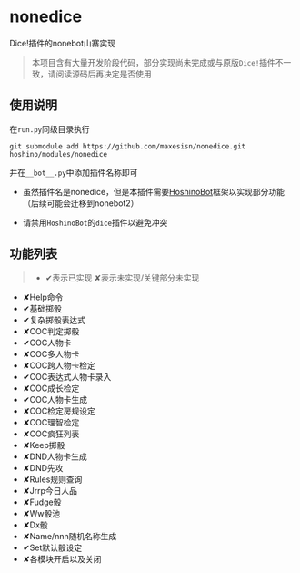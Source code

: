# nonedice
Dice!插件的nonebot山寨实现


> 本项目含有大量开发阶段代码，部分实现尚未完成或与原版```Dice!```插件不一致，请阅读源码后再决定是否使用


## 使用说明
在```run.py```同级目录执行
```shell
git submodule add https://github.com/maxesisn/nonedice.git hoshino/modules/nonedice
```
并在```__bot__.py```中添加插件名称即可

- 虽然插件名是nonedice，但是本插件需要[HoshinoBot](https://github.com/Ice-Cirno/HoshinoBot)框架以实现部分功能（后续可能会迁移到nonebot2）

- 请禁用```HoshinoBot```的```dice```插件以避免冲突

## 功能列表
>* ✔表示已实现 ✘表示未实现/关键部分未实现

* ✘Help命令
* ✔基础掷骰
* ✔复杂掷骰表达式
* ✘COC判定掷骰
* ✔COC人物卡
* ✘COC多人物卡
* ✘COC跨人物卡检定
* ✔COC表达式人物卡录入
* ✘COC成长检定
* ✔COC人物卡生成
* ✘COC检定房规设定
* ✘COC理智检定
* ✘COC疯狂列表
* ✘Keep掷骰
* ✘DND人物卡生成
* ✘DND先攻
* ✘Rules规则查询
* ✘Jrrp今日人品
* ✘Fudge骰
* ✘Ww骰池
* ✘Dx骰
* ✘Name/nnn随机名称生成
* ✔Set默认骰设定
* ✘各模块开启以及关闭
